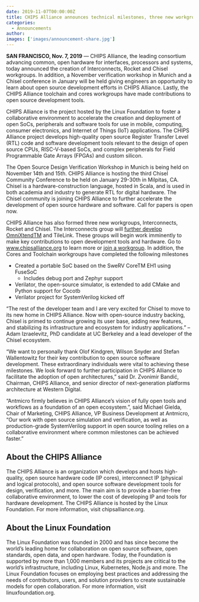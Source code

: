 ```yaml
---
date: 2019-11-07T00:00:00Z
title: CHIPS Alliance announces technical milestones, three new workgroups including Chisel and the 3rd Chisel Community Conference
categories:
  - Announcements
author: 
images: ['images/announcement-share.jpg']
---
```


**SAN FRANCISCO, Nov. 7, 2019** — CHIPS Alliance, the leading consortium advancing common, open hardware for interfaces, processors and systems, today announced the creation of Interconnects, Rocket and Chisel workgroups. In addition, a November verification workshop in Munich and a Chisel conference in January will be held giving engineers an opportunity to learn about open source development efforts in CHIPS Alliance. Lastly, the CHIPS Alliance toolchain and cores workgroups have made contributions to open source development tools.

CHIPS Alliance is the project hosted by the Linux Foundation to foster a collaborative environment to accelerate the creation and deployment of open SoCs, peripherals and software tools for use in mobile, computing, consumer electronics, and Internet of Things (IoT) applications. The CHIPS Alliance project develops high-quality open source Register Transfer Level (RTL) code and software development tools relevant to the design of open source CPUs, RISC-V-based SoCs, and complex peripherals for Field Programmable Gate Arrays (FPGAs) and custom silicon. 

The Open Source Design Verification Workshop in Munich is being held on November 14th and 15th. CHIPS Alliance is hosting the third Chisel Community Conference to be held on January 29-30th in Milpitas, CA. Chisel is a hardware-construction language, hosted in Scala, and is used in both academia and industry to generate RTL for digital hardware. The Chisel community is joining CHIPS Alliance to further accelerate the development of open source hardware and software. Call for papers is open now.

CHIPS Alliance has also formed three new workgroups, Interconnects, Rocket and Chisel. The Interconnects group will [further develop OmniXtendTM](https://github.com/chipsalliance/omnixtend) and TileLink. These groups will begin work imminently to make key contributions to open development tools and hardware. Go to www.chipsalliance.org to learn more or [join a workgroup](https://www.chipsalliance.org/join/). In addition, the Cores and Toolchain workgroups have completed the following milestones

- Created a portable SoC based on the SweRV CoreTM EH1 using FuseSoC
  - Includes debug port and Zephyr support
- Verilator, the open-source simulator, is extended to add CMake and Python support for Cocotb
- Verilator project for SystemVerilog kicked off 

“The rest of the developer team and I are very excited for Chisel to move to its new home in CHIPS Alliance. Now with open-source industry backing, Chisel is primed to continue growing its user base, adding new features, and stabilizing its infrastructure and ecosystem for industry applications.” – Adam Izraelevitz, PhD candidate at UC Berkeley and a lead developer of the Chisel ecosystem.

“We want to personally thank Olof Kindgren, Wilson Snyder and Stefan Wallentowitz for their key contribution to open source software development. These extraordinary individuals were vital to achieving these milestones. We look forward to further participation in CHIPS Alliance to facilitate the adoption of open architectures,” said Dr. Zvonimir Bandić, Chairman, CHIPS Alliance, and senior director of next-generation platforms architecture at Western Digital.

“Antmicro firmly believes in CHIPS Alliance’s vision of fully open tools and workflows as a foundation of an open ecosystem.”, said Michael Gielda, Chair of Marketing, CHIPS Alliance, VP Business Development at Antmicro, “Our work with open source simulation and verification, as well as production-grade SystemVerilog support in open source tooling relies on a collaborative environment where common milestones can be achieved faster.”

## About the CHIPS Alliance

The CHIPS Alliance is an organization which develops and hosts high-quality, open source hardware code (IP cores), interconnect IP (physical and logical protocols), and open source software development tools for design, verification, and more. The main aim is to provide a barrier-free collaborative environment, to lower the cost of developing IP and tools for hardware development. The CHIPS Alliance is hosted by the Linux Foundation. For more information, visit chipsalliance.org.

## About the Linux Foundation

The Linux Foundation was founded in 2000 and has since become the world’s leading home for collaboration on open source software, open standards, open data, and open hardware. Today, the Foundation is supported by more than 1,000 members and its projects are critical to the world’s infrastructure, including Linux, Kubernetes, Node.js and more. The Linux Foundation focuses on employing best practices and addressing the needs of contributors, users, and solution providers to create sustainable models for open collaboration. For more information, visit linuxfoundation.org.